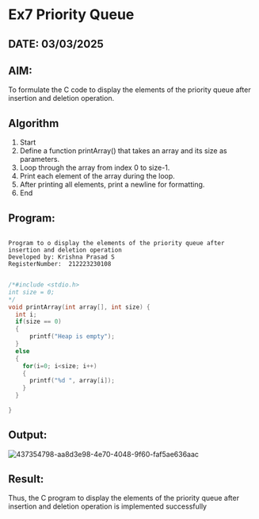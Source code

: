 # Ex7 Priority Queue
## DATE: 03/03/2025
## AIM:
To formulate the C code to display the elements of the priority queue after insertion and deletion operation.

## Algorithm
1. Start 
2. Define a function printArray() that takes an array and its size as parameters. 
3. Loop through the array from index 0 to size-1. 
4. Print each element of the array during the loop. 
5. After printing all elements, print a newline for formatting. 
6. End    

## Program:
```

Program to o display the elements of the priority queue after insertion and deletion operation
Developed by: Krishna Prasad S
RegisterNumber:  212223230108

```
```c

/*#include <stdio.h>
int size = 0;
*/
void printArray(int array[], int size) {
  int i;
  if(size == 0)
  {
      printf("Heap is empty");
  }
  else
  {
    for(i=0; i<size; i++)
    {
      printf("%d ", array[i]);
    }
  }
  
}

```
## Output:
![437354798-aa8d3e98-4e70-4048-9f60-faf5ae636aac](https://github.com/user-attachments/assets/f435b5e3-989d-4900-95ba-bf943148d373)


## Result:
Thus, the C program to display the elements of the priority queue after insertion and deletion operation is implemented successfully
